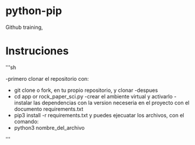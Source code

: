 # python-pip
Github training, 

# Instruciones

'''sh

-primero clonar el repositorio con:
- git clone o fork, en tu propio repositorio, y clonar
-despues 
- cd app or rock_paper_sci.py
-crear el ambiente virtual y activarlo
-instalar las dependencias con la version neceseria en el proyecto con el documento requirements.txt
- pip3 install -r requirements.txt
y puedes ejecuatar los archivos, con el comando:
- python3 nombre_del_archivo

'''
